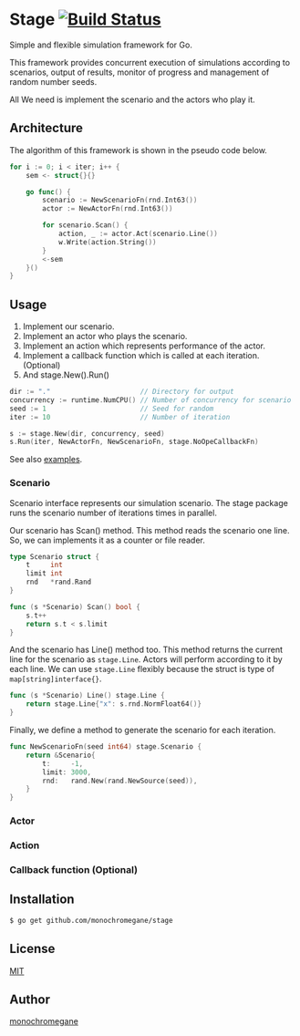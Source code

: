 # Stage [![Build Status](https://travis-ci.org/monochromegane/stage.svg?branch=master)](https://travis-ci.org/monochromegane/stage)

Simple and flexible simulation framework for Go.

This framework provides concurrent execution of simulations according to scenarios, output of results, monitor of progress and management of random number seeds.

All We need is implement the scenario and the actors who play it.

## Architecture

The algorithm of this framework is shown in the pseudo code below.

```go
for i := 0; i < iter; i++ {
    sem <- struct{}{}

    go func() {
        scenario := NewScenarioFn(rnd.Int63())
        actor := NewActorFn(rnd.Int63())

        for scenario.Scan() {
            action, _ := actor.Act(scenario.Line())
            w.Write(action.String())
        }
        <-sem
    }()
}
```

## Usage

1. Implement our scenario.
1. Implement an actor who plays the scenario.
1. Implement an action which represents performance of the actor.
1. Implement a callback function which is called at each iteration. (Optional)
1. And stage.New().Run()

```go
dir := "."                      // Directory for output
concurrency := runtime.NumCPU() // Number of concurrency for scenario
seed := 1                       // Seed for random
iter := 10                      // Number of iteration

s := stage.New(dir, concurrency, seed)
s.Run(iter, NewActorFn, NewScenarioFn, stage.NoOpeCallbackFn)
```

See also [examples](https://github.com/monochromegane/stage/blob/master/_examples).


### Scenario

Scenario interface represents our simulation scenario.
The stage package runs the scenario number of iterations times in parallel.

Our scenario has Scan() method.
This method reads the scenario one line.
So, we can implements it as a counter or file reader.

```go
type Scenario struct {
    t     int
    limit int
    rnd   *rand.Rand
}

func (s *Scenario) Scan() bool {
    s.t++
    return s.t < s.limit
}
```

And the scenario has Line() method too.
This method returns the current line for the scenario as `stage.Line`.
Actors will perform according to it by each line.
We can use `stage.Line` flexibly because the struct is type of `map[string]interface{}`.

```go
func (s *Scenario) Line() stage.Line {
    return stage.Line{"x": s.rnd.NormFloat64()}
}
```

Finally, we define a method to generate the scenario for each iteration.

```go
func NewScenarioFn(seed int64) stage.Scenario {
    return &Scenario{
        t:     -1,
        limit: 3000,
        rnd:   rand.New(rand.NewSource(seed)),
    }
}
```

### Actor
### Action
### Callback function (Optional)

## Installation

```sh
$ go get github.com/monochromegane/stage
```

## License

[MIT](https://github.com/monochromegane/stage/blob/master/LICENSE)

## Author

[monochromegane](https://github.com/monochromegane)
